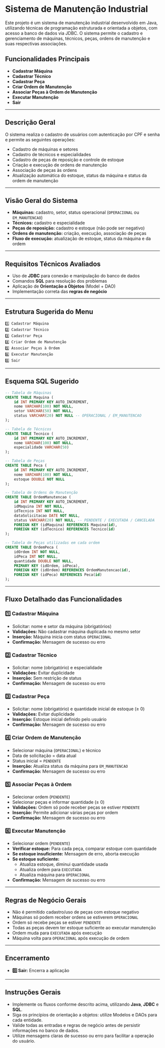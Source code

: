 # Sistema de Manutenção Industrial

Este projeto é um sistema de manutenção industrial desenvolvido em Java, utilizando técnicas de programação estruturada e orientada a objetos, com acesso a banco de dados via JDBC. O sistema permite o cadastro e gerenciamento de máquinas, técnicos, peças, ordens de manutenção e suas respectivas associações.

## Funcionalidades Principais

- **Cadastrar Máquina**
- **Cadastrar Técnico**
- **Cadastrar Peça**
- **Criar Ordem de Manutenção**
- **Associar Peças à Ordem de Manutenção**
- **Executar Manutenção**
- **Sair**

---

## Descrição Geral

O sistema realiza o cadastro de usuários com autenticação por CPF e senha e permite as seguintes operações:

- Cadastro de máquinas e setores
- Cadastro de técnicos e especialidades
- Cadastro de peças de reposição e controle de estoque
- Criação e execução de ordens de manutenção
- Associação de peças às ordens
- Atualização automática do estoque, status da máquina e status da ordem de manutenção

---

## Visão Geral do Sistema

- **Máquinas:** cadastro, setor, status operacional (`OPERACIONAL` ou `EM_MANUTENCAO`)
- **Técnicos:** cadastro e especialidade
- **Peças de reposição:** cadastro e estoque (não pode ser negativo)
- **Ordens de manutenção:** criação, execução, associação de peças
- **Fluxo de execução:** atualização de estoque, status da máquina e da ordem

---

## Requisitos Técnicos Avaliados

- Uso de **JDBC** para conexão e manipulação do banco de dados
- Comandos **SQL** para resolução dos problemas
- Aplicação de **Orientação a Objetos** (Model + DAO)
- Implementação correta das **regras de negócio**

---

## Estrutura Sugerida do Menu

```
1️⃣ Cadastrar Máquina
2️⃣ Cadastrar Técnico
3️⃣ Cadastrar Peça
4️⃣ Criar Ordem de Manutenção
5️⃣ Associar Peças à Ordem
6️⃣ Executar Manutenção
0️⃣ Sair
```

---

## Esquema SQL Sugerido

```sql
-- Tabela de Máquinas
CREATE TABLE Maquina (
    id INT PRIMARY KEY AUTO_INCREMENT,
    nome VARCHAR(100) NOT NULL,
    setor VARCHAR(50) NOT NULL,
    status VARCHAR(20) NOT NULL -- OPERACIONAL / EM_MANUTENCAO
);

-- Tabela de Técnicos
CREATE TABLE Tecnico (
    id INT PRIMARY KEY AUTO_INCREMENT,
    nome VARCHAR(100) NOT NULL,
    especialidade VARCHAR(50)
);

-- Tabela de Peças
CREATE TABLE Peca (
    id INT PRIMARY KEY AUTO_INCREMENT,
    nome VARCHAR(100) NOT NULL,
    estoque DOUBLE NOT NULL
);

-- Tabela de Ordens de Manutenção
CREATE TABLE OrdemManutencao (
    id INT PRIMARY KEY AUTO_INCREMENT,
    idMaquina INT NOT NULL,
    idTecnico INT NOT NULL,
    dataSolicitacao DATE NOT NULL,
    status VARCHAR(20) NOT NULL, -- PENDENTE / EXECUTADA / CANCELADA
    FOREIGN KEY (idMaquina) REFERENCES Maquina(id),
    FOREIGN KEY (idTecnico) REFERENCES Tecnico(id)
);

-- Tabela de Peças utilizadas em cada ordem
CREATE TABLE OrdemPeca (
    idOrdem INT NOT NULL,
    idPeca INT NOT NULL,
    quantidade DOUBLE NOT NULL,
    PRIMARY KEY (idOrdem, idPeca),
    FOREIGN KEY (idOrdem) REFERENCES OrdemManutencao(id),
    FOREIGN KEY (idPeca) REFERENCES Peca(id)
);
```

---

## Fluxo Detalhado das Funcionalidades

### 1️⃣ Cadastrar Máquina

- Solicitar: nome e setor da máquina (obrigatórios)
- **Validações:** Não cadastrar máquina duplicada no mesmo setor
- **Inserção:** Máquina inicia com status `OPERACIONAL`
- **Confirmação:** Mensagem de sucesso ou erro

### 2️⃣ Cadastrar Técnico

- Solicitar: nome (obrigatório) e especialidade
- **Validações:** Evitar duplicidade
- **Inserção:** Sem restrição de status
- **Confirmação:** Mensagem de sucesso ou erro

### 3️⃣ Cadastrar Peça

- Solicitar: nome (obrigatório) e quantidade inicial de estoque (≥ 0)
- **Validações:** Evitar duplicidade
- **Inserção:** Estoque inicial definido pelo usuário
- **Confirmação:** Mensagem de sucesso ou erro

### 4️⃣ Criar Ordem de Manutenção

- Selecionar máquina (`OPERACIONAL`) e técnico
- Data de solicitação = data atual
- Status inicial = `PENDENTE`
- **Inserção:** Atualiza status da máquina para `EM_MANUTENCAO`
- **Confirmação:** Mensagem de sucesso ou erro

### 5️⃣ Associar Peças à Ordem

- Selecionar ordem (`PENDENTE`)
- Selecionar peças e informar quantidade (≥ 0)
- **Validações:** Ordem só pode receber peças se estiver `PENDENTE`
- **Inserção:** Permite adicionar várias peças por ordem
- **Confirmação:** Mensagem de sucesso ou erro

### 6️⃣ Executar Manutenção

- Selecionar ordem (`PENDENTE`)
- **Verificar estoque:** Para cada peça, comparar estoque com quantidade
- **Se estoque insuficiente:** Mensagem de erro, aborta execução
- **Se estoque suficiente:**
    - Atualiza estoque, diminui quantidade usada
    - Atualiza ordem para `EXECUTADA`
    - Atualiza máquina para `OPERACIONAL`
- **Confirmação:** Mensagem de sucesso ou erro

---

## Regras de Negócio Gerais

- Não é permitido cadastro/uso de peças com estoque negativo
- Máquinas só podem receber ordens se estiverem `OPERACIONAL`
- Ordem só recebe peças se estiver `PENDENTE`
- Todas as peças devem ter estoque suficiente ao executar manutenção
- Ordem muda para `EXECUTADA` após execução
- Máquina volta para `OPERACIONAL` após execução de ordem

---

## Encerramento

- **0️⃣ Sair:** Encerra a aplicação

---

## Instruções Gerais

- Implemente os fluxos conforme descrito acima, utilizando **Java**, **JDBC** e **SQL**.
- Siga os princípios de orientação a objetos: utilize Modelos e DAOs para cada entidade.
- Valide todas as entradas e regras de negócio antes de persistir informações no banco de dados.
- Utilize mensagens claras de sucesso ou erro para facilitar a operação do usuário.

